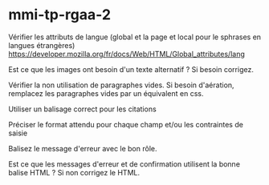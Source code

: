 # mmi-tp-rgaa-2

Vérifier les attributs de langue (global et la page et local pour le sphrases en langues étrangères)
https://developer.mozilla.org/fr/docs/Web/HTML/Global_attributes/lang

Est ce que les images ont besoin d'un texte alternatif ? Si besoin corrigez.

Vérifier la non utilisation de paragraphes vides. Si besoin d'aération, remplacez les paragraphes vides par un équivalent en css.

Utiliser un balisage correct pour les citations

Préciser le format attendu pour chaque champ et/ou les contraintes de saisie

Balisez le message d'erreur avec le bon rôle. 

Est ce que les messages d'erreur et de confirmation utilisent la bonne balise HTML ? Si non corrigez le HTML. 


